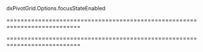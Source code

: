 <!--id-->dxPivotGrid.Options.focusStateEnabled<!--/id-->
===========================================================================
<!--hidden--><!--/hidden-->
===========================================================================

